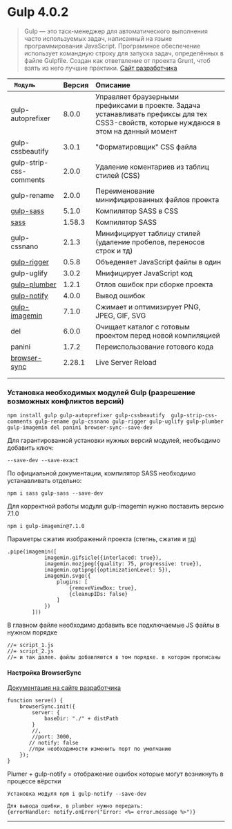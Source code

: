 
<a id="gulp"></a>
# Gulp  4.0.2
>Gulp — это таск-менеджер для автоматического выполнения часто используемых задач, написанный на языке программирования JavaScript. Программное обеспечение использует командную строку для запуска задач, определённых в файле Gulpfile. Создан как ответвление от проекта Grunt, чтоб взять из него лучшие практики.   [Сайт разработчика](#https://gulpjs.com/docs/en/getting-started/quick-start/) 

<code>    Модуль  | Версия | Описание
:-------- |:-----| :-----|
gulp-autoprefixer  | 8.0.0  | Управляет браузерными префиксами в проекте. Задача устанавливать префиксы для тех CSS3-свойств, которые нуждаюся в этом на данный момент 
gulp-cssbeautify     | 3.0.1    | "Форматировщик" CSS файла
gulp-strip-css-comments      | 2.0.0    | Удаление коментариев из таблиц стилей (CSS)
gulp-rename|2.0.0 | Переименование минифицированных файлов проекта
[gulp-sass](#gulp-sass)|5.1.0| Компилятор SASS в CSS
[sass](#gulp-sass)|1.58.3| Компилятор SASS
gulp-cssnano|2.1.3| Минифицирует таблицу стилей (удаление пробелов, переносов строк и тд)
[gulp-rigger](#rigger)|0.5.8| Объеденяет JavaScript файлы в один
gulp-uglify|3.0.2| Мнифицирует JavaScript код
[gulp-plumber](#plumber)|1.2.1| Отлов ошибок при сборке проекта
|[gulp-notify](#plumber)|4.0.0| Вывод ошибок
[gulp-imagemin](#imagemin)|7.1.0| Сжимает и оптимизирует PNG, JPEG, GIF, SVG
del|6.0.0| Очищает каталог с готовым проектом перед новой компиляцией
panini|1.7.2| Переиспользование готового кода 
[browser-sync](#browsersync) |2.28.1| Live Server Reload
||
||

</code>

<a id="npminstall"></a> 

### Установка необходимых модулей Gulp (разрешение возможных конфликтов версий)

```
npm install gulp gulp-autoprefixer gulp-cssbeautify  gulp-strip-css-comments gulp-rename gulp-cssnano gulp-rigger gulp-uglify gulp-plumber gulp-imagemin del panini browser-sync--save-dev
```
Для гарантированной установки нужных версий модулей, необъодимо добавить ключ:
```
--save-dev --save-exact
```
<a id="gulp-sass"></a>
По официальной документации, компилятор SASS необходимо устанавливать отдельно:
```
npm i sass gulp-sass --save-dev
```
<a id="imagemin"></a>
Для корректной работы модуля gulp-imagemin нужно поставить версию 7.1.0
```
npm i gulp-imagemin@7.1.0
```
Параметры сжатия изображений проекта (степнь, сжатия и [тд](#https://www.npmjs.com/package/gulp-imagemin))
```
.pipe(imagemin([
            imagemin.gifsicle({interlaced: true}),
            imagemin.mozjpeg({quality: 75, progressive: true}),
            imagemin.optipng({optimizationLevel: 5}),
            imagemin.svgo({
                plugins: [
                    {removeViewBox: true},
                    {cleanupIDs: false}
                ]
            })
        ]))
```

<a id="rigger"></a>
В главном файле необходимо добавить все подключаемые JS файлы в нужном порядке
```
//= script_1.js
//= script_2.js
//= и так далее. файлы добавляются в том порядке. в котором прописаны
```


<a id="browsersync"></a> 

#### Настройка BrowserSync 
[Документация на сайте разработчика](https://browsersync.io/docs/gulp "Настройка BrowserSync")
```
function serve() {
    browserSync.init({
        server: {
            baseDir: "./" + distPath
        }
        //,
        //port: 3000,
       // notify: false
       //при необходимости изменить порт по умолчанию
    });
}
```
<a id="plumber"></a>
Plumer + gulp-notify = отображение ошибок которые могут возникнуть в процессе вёрстки
```
Установка модуля npm i gulp-notify --save-dev 

Для вывода ошибки, в plumber нужно передать:
{errorHandler: notify.onError("Error: <%= error.message %>")}
```
****

 







